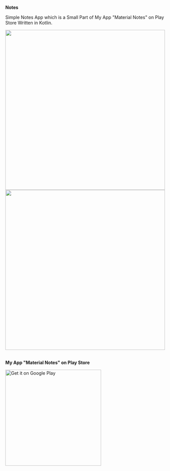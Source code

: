 <b>Notes</b> 

Simple Notes App which is a Small Part of My App "Material Notes" on Play Store Written in Kotlin.

<img height="500" src="https://cloud.githubusercontent.com/assets/9977126/16256721/9ffc271e-3871-11e6-88c5-7f174ef8f48d.png"/>
<img height="500" src="https://cloud.githubusercontent.com/assets/9977126/16256730/a868c376-3871-11e6-871d-7ecd4e1124bd.png"/>
<br><br>

<p><b>My App "Material Notes" on Play Store</b></p>
<a href="https://play.google.com/store/apps/details?id=com.revodroid.notes.notes">
<img height="300" alt="Get it on Google Play" src="https://cloud.githubusercontent.com/assets/9977126/16392085/b6c4bcae-3cc7-11e6-9f35-6b10b36b0e97.png" />
</a>
